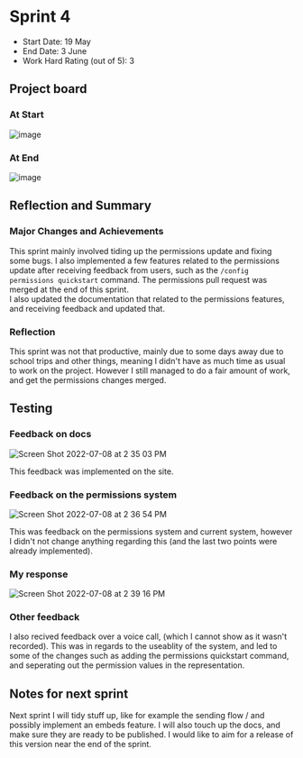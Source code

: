 # Sprint 4

- Start Date: 19 May
- End Date: 3 June
- Work Hard Rating (out of 5): 3

## Project board

### At Start

![image](https://user-images.githubusercontent.com/52091960/171774430-f73b7009-1a03-4c0e-9241-78514ead7a7b.png)


### At End

![image](https://user-images.githubusercontent.com/52091960/171774328-eab9a3f3-80a6-41a9-a2d4-db5f42f2957b.png)

## Reflection and Summary



### Major Changes and Achievements

This sprint mainly involved tiding up the permissions update and fixing some bugs. I also implemented a few features related to the permissions update after receiving feedback from users, such as the `/config permissions quickstart` command. The permissions pull request was merged at the end of this sprint.  
I also updated the documentation that related to the permissions features, and receiving feedback and updated that. 

### Reflection

This sprint was not that productive, mainly due to some days away due to school trips and other things, meaning I didn't have as much time as usual to work on the project. However I still managed to do a fair amount of work, and get the permissions changes merged.



## Testing

### Feedback on docs


![Screen Shot 2022-07-08 at 2 35 03 PM](https://user-images.githubusercontent.com/52091960/177905498-334688ba-5a5d-4277-b3d6-a8dbe89d7a8a.png)

This feedback was implemented on the site.

### Feedback on the permissions system

 ![Screen Shot 2022-07-08 at 2 36 54 PM](https://user-images.githubusercontent.com/52091960/177905677-8a610800-17c1-4fc4-835e-81841ac628db.png)

This was feedback on the permissions system and current system, however I didn't not change anything regarding this (and the last two points were already implemented). 

### My response

![Screen Shot 2022-07-08 at 2 39 16 PM](https://user-images.githubusercontent.com/52091960/177905962-ed660f05-f8aa-4c15-b308-c6d07230c619.png)

### Other feedback

I also recived feedback over a voice call, (which I cannot show as it wasn't recorded). 
This was in regards to the useablity of the system, and led to some of the changes such as adding the permissions quickstart command, and seperating out the permission values in the representation. 


## Notes for next sprint

Next sprint I will tidy stuff up, like for example the sending flow / and possibly implement an embeds feature. I will also touch up the docs, and make sure they are ready to be published. I would like to aim for a release of this version near the end of the sprint. 

